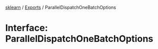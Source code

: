 [sklearn](../readme.md) / [Exports](../modules.md) / ParallelDispatchOneBatchOptions

# Interface: ParallelDispatchOneBatchOptions
